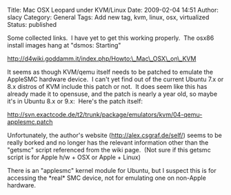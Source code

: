 Title: Mac OSX Leopard under KVM/Linux
Date: 2009-02-04 14:51
Author: slacy
Category: General
Tags: Add new tag, kvm, linux, osx, virtualized
Status: published

Some collected links.  I have yet to get this working properly.  The
osx86 install images hang at "dsmos: Starting"

http://d4wiki.goddamm.it/index.php/Howto:\_Mac\_OSX\_on\_KVM

It seems as though KVM/qemu itself needs to be patched to emulate the
AppleSMC hardware device.  I can't yet find out of the current Ubuntu
7.x or 8.x distros of KVM include this patch or not.  It does seem like
this has already made it to opensuse, and the patch is nearly a year
old, so maybe it's in Ubuntu 8.x or 9.x:  Here's the patch itself:

http://svn.exactcode.de/t2/trunk/package/emulators/kvm/04-qemu-applesmc.patch

Unfortunately, the author's website (http://alex.csgraf.de/self/) seems
to be really borked and no longer has the relevant information other
than the "getsmc" script referenced from the wiki page.  (Not sure if
this getsmc script is for Apple h/w + OSX or Apple + Linux)

There is an "applesmc" kernel module for Ubuntu, but I suspect this is
for accessing the \*real\* SMC device, not for emulating one on
non-Apple hardware.
